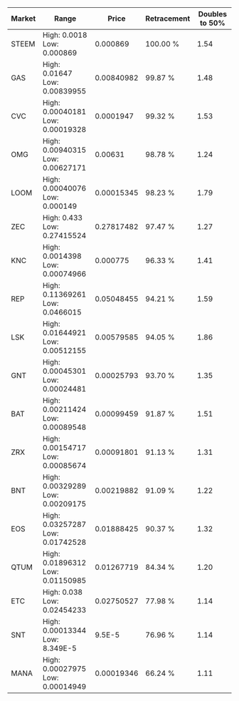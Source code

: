| Market | Range | Price| Retracement | Doubles to 50% |
| --- | --- | --- | --- | --- |
| STEEM | High: 0.0018<br />Low: 0.000869 | 0.000869 | 100.00 % | 1.54 |
| GAS | High: 0.01647<br />Low: 0.00839955 | 0.00840982 | 99.87 % | 1.48 |
| CVC | High: 0.00040181<br />Low: 0.00019328 | 0.0001947 | 99.32 % | 1.53 |
| OMG | High: 0.00940315<br />Low: 0.00627171 | 0.00631 | 98.78 % | 1.24 |
| LOOM | High: 0.00040076<br />Low: 0.000149 | 0.00015345 | 98.23 % | 1.79 |
| ZEC | High: 0.433<br />Low: 0.27415524 | 0.27817482 | 97.47 % | 1.27 |
| KNC | High: 0.0014398<br />Low: 0.00074966 | 0.000775 | 96.33 % | 1.41 |
| REP | High: 0.11369261<br />Low: 0.0466015 | 0.05048455 | 94.21 % | 1.59 |
| LSK | High: 0.01644921<br />Low: 0.00512155 | 0.00579585 | 94.05 % | 1.86 |
| GNT | High: 0.00045301<br />Low: 0.00024481 | 0.00025793 | 93.70 % | 1.35 |
| BAT | High: 0.00211424<br />Low: 0.00089548 | 0.00099459 | 91.87 % | 1.51 |
| ZRX | High: 0.00154717<br />Low: 0.00085674 | 0.00091801 | 91.13 % | 1.31 |
| BNT | High: 0.00329289<br />Low: 0.00209175 | 0.00219882 | 91.09 % | 1.22 |
| EOS | High: 0.03257287<br />Low: 0.01742528 | 0.01888425 | 90.37 % | 1.32 |
| QTUM | High: 0.01896312<br />Low: 0.01150985 | 0.01267719 | 84.34 % | 1.20 |
| ETC | High: 0.038<br />Low: 0.02454233 | 0.02750527 | 77.98 % | 1.14 |
| SNT | High: 0.00013344<br />Low: 8.349E-5 | 9.5E-5 | 76.96 % | 1.14 |
| MANA | High: 0.00027975<br />Low: 0.00014949 | 0.00019346 | 66.24 % | 1.11 |
